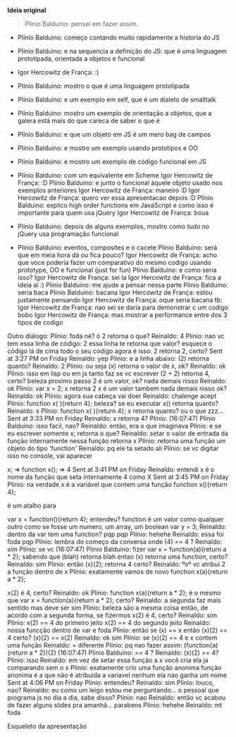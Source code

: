  **Ideia original**

> Plínio Balduino: 
pensei em fazer assim.

 - Plínio Balduino: 
começo contando muito rapidamente a historia do JS

 - Plínio Balduino: e na sequencia a definição do JS: que é uma linguagem prototipada, orientada a objetos e funcional
 - Igor Hercowitz de França: :)
 - Plínio Balduino: mostro o que é uma linguagem prototipada
 - Plínio Balduino: e um exemplo em self, que é um dialeto de smalltalk
 - Plínio Balduino: mostro um exemplo de orientação a objetos, que a galera está mais do que careca de saber o que é
 - Plínio Balduino: e que um objeto em JS é um mero bag de campos
 - Plínio Balduino: e mostro um exemplo usando prototipos e OO
 - Plínio Balduino: e mostro um exemplo de código funcional em JS
 - Plínio Balduino: com um equivalente em Scheme
 Igor Hercowitz de França: :D
 Plínio Balduino: e junto o funcional àquele objeto usado nos exemplos anteriores
 Igor Hercowitz de França: maneiro :D
 Igor Hercowitz de França: quero ver essa apresentacao depois :D
 Plínio Balduino: explico high order functions em JavaScript e como isso é importante para quem usa jQuery
 Igor Hercowitz de França: boua
 - Plínio Balduino: depois de alguns exemplos, mostro como *tudo* no jQuery usa programação funcional
 - Plínio Balduino: eventos, composites e o cacete
 Plínio Balduino: será que em meia hora dá ou fica pouco?
 Igor Hercowitz de França: acho que voce poderia fazer um comparativo do mesmo codigo usando prototype, OO e funcional (just for fun)
 Plínio Balduino: e como seria isso?
 Igor Hercowitz de França: sei la
 Igor Hercowitz de França: fica a ideia ai :)
 Plínio Balduino: me ajude a pensar nessa parte
 Plínio Balduino: seria baca
 Plínio Balduino: bacana
 Igor Hercowitz de França: estou justamente pensando
 Igor Hercowitz de França: oque seria bacana tb:
 Igor Hercowitz de França: nao sei se daria para demonstrar c um codigo bobo
 Igor Hercowitz de França: mas mostrar a performance entre dos 3 tipos de codigo

Outro diálogo:
Plínio: foda né?
ó
2 retorna o que?
Reinaldo: 4
Plínio: nao
vc tem essa linha de código:
2
essa linha te retorna que valor?
esquece o código lá de cima
todo o seu código agora é isso:
2
retorna 2, certo?
Sent at 3:27 PM on Friday
Reinaldo: yep
Plínio: e a linha abaixo:
(2)
retorna quanto?
Reinaldo: 2
Plínio: ou seja
(x) retorna o valor de x, ok?
Reinaldo: ok
Plínio: isso em lisp ou em js
tanto faz
se vc escrever
(2 + 2)
retorna 4, certo?
beleza
proximo passo
2 é um valor, ok?
nada demais nisso
Reinaldo: ok
Plínio: var x = 2;
x retorna 2
x é um valor
tambem nada demais nisso
ok?
Reinaldo: ok
Plínio: agora sua cabeça vai doer
Reinaldo: chalenge acept
Plínio: function x( ){return 4};
beleza?
se eu executar
x()
retorna quanto?
Reinaldo: x
Plínio: function x( ){return 4};
x retorna quanto?
ou o que
zzz...
Sent at 3:33 PM on Friday
Reinaldo: x retorna 4?
Plínio:
(16:07:47) Plínio Balduino: isso
facil, nao?
Reinaldo: então, era o que imaginava
Plínio: e se eu escrever somente
x;
retorna o que?
Reinaldo: setar o valor de entrada da função internamente nessa função
retorna x
Plínio: retorna uma função
um objeto do tipo 'function'
Reinaldo: pq ele ta setado ali
Plínio: se vc digitar isso no console, vai aparecer

x;
=> function
x();
=> 4
Sent at 3:41 PM on Friday
Reinaldo: entendi
x é o nome da função que seta internamente 4 como X
Sent at 3:45 PM on Friday
Plínio: na verdade
x é a variável que contem uma função
function x(){return 4};

é um atalho para

var x = function(){return 4};
entendeu?
function é um valor como qualquer outro
como se fosse um numero, um array, um boolean
var y = 3;
Reinaldo: dentro da var tem uma function?
pqp
pqp
Plínio: hehehe
Reinaldo: essa foi foda
pqp
Plínio: lembra do começo da conversa
onde (4) == 4 ?
Reinaldo: sim
Plínio: se vc
(16:07:47) Plínio Balduino: fizer
var x = function(a){return a * 2};
sabendo que (blah) retorna blah
entao
(x) retorna uma function, certo?
Reinaldo: sim
Plínio: então
(x)(2);
retorna 4
certo?
Reinaldo: ºoº
vc atribui 2 a função dentro de x
Plínio: exatamente
vamos de novo
function x(a){return a * 2};

x(2) é 4, certo?
Reinaldo: ok
Plínio: function x(a){return a * 2};
é o mesmo que
var x = function(a){return a * 2};
certo?
Reinaldo: a segunda faz mais sentido mas deve ser sim
Plínio: beleza
são a mesma coisa
então, de acordo com a segunda forma, se fizermos
x(2) é 4, certo?
Reinaldo: sim
Plínio: x(2) == 4 do primeiro jeito
x(2) == 4 do segundo jeito
Reinaldo: nossa
funcção dentro de var e foda
Plínio: então
se (x) == x
então
(x)(2) == 4
certo?
(x)(2) == x(2)
Reinaldo: ok
sim
Plínio: se (x)(2) == 4
e x contem uma função
Reinaldo: =
diferente
Plínio: pq nao fazer assim:
(function(a){return a * 2})(2)
(16:07:47) Plínio Balduino: == 4 ?
Reinaldo: (x)(2) == 4?
Plínio: isso
Reinaldo: em vez de setar essa função a x
você cria ela ja comparando sem o x
Plínio: exatamente
crio uma função anonima
função anonima é a que não é atribuida a variavel nenhum
ela nao ganha um nome
Sent at 4:06 PM on Friday
Plínio: entendeu?
Reinaldo: sim
Plínio: louco, nao?
Reinaldo: eu como um leigo estou me perguntando... o pessoal que programa js no dia a dia, sabe disso?
Plínio: nao
Reinaldo: então vc acabou de fazer alguns slides pra amanhã... parabens
Plínio: hehehe
Reinaldo: mt foda

 Esqueleto da apresentação
